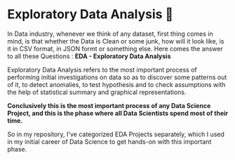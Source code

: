 # Exploratory Data Analysis 📜

In Data industry, whenever we think of any dataset, first thing comes in mind, is that whether the Data is Clean or some junk, how will it look like, is it in CSV format, in JSON formt or something else. 
Here comes the answer to all these Questions : **EDA - Exploratory Data Analysis**

Exploratory Data Analysis refers to the most important process of performing initial investigations on data so as to discover some patterns out of it, to detect anomalies, to test hypothesis and to check assumptions with the help of statistical summary and graphical representations.

**Conclusively this is the most important process of any Data Science Project, and this is the phase where all Data Scientists spend most of their time.**

So in my repository, I've categorized EDA Projects separately, which I used in my initial career of Data Science to get hands-on with this important phase.
